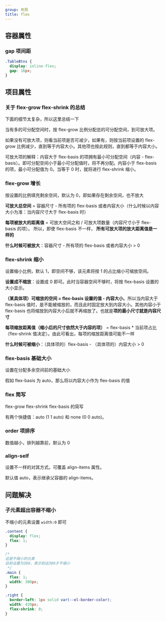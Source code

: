 ```yaml
---
group: 布局
title: flex
---
```


## 容器属性

### gap 项间距

```css
.TableBtns {
  display: inline-flex;
  gap: 16px;
}
```

## 项目属性

### 关于 flex-grow flex-shrink 的总结

下面的细节太复杂，所以这里总结一下

当有多的可分配空间时，按 flex-grow 比例分配总的可分配空间，到可放大项。

如果没有可放大项，则看当前项是否可减少，如果有，则按当前项设置的 flex-grow 比例减少，直到等于内容大小。其他项也按此规则，直到都等于内容大小。

可放大项的解释：内容大于 flex-basis 的项拥有最小可分配空间（内容 - flex-basis）。即可分配空间小于最小可分配值时，将不再分配。内容小于 flex-basis 的项，最小可分配值为 0。当等于 0 时，就将进行 flex-shrink 缩小。

### flex-grow 增长

按设置的比例填充剩余空间，默认为 0，即如果存在剩余空间，也不放大

**可放大总空间** = 容器尺寸 - 所有项的 flex-basis 或者内容大小（什么时候以内容大小为准：当内容尺寸大于 flex-basis 时）

**每项被放大的距离值** = 可放大空间之和 / 可放大项数量（内容尺寸小于 flex-basis 的项）。 所以，即使 flex-basis 不一样， **所有可放大项的放大距离值是一样的**

**什么时候可被放大**：容器尺寸 - 所有项的 flex-basis 或者内容大小 > 0

### flex-shrink 缩小

设置缩小比例，默认 1，即空间不够，该元素将按 1 的占比缩小可缩放空间。

**设置成不缩放**：设置成 0 即可。此时当容器空间不够时，将按 flex-basis 设置的大小显示。

**（某具体项）可缩放的空间 = flex-basis 设置的值 - 内容大小**。所以当内容大于 flex-basis 值时，是不能被缩放的，而且此时固定放大到内容大小。其他内容小于 flex-basis 也将缩放到内容大小后就不再缩放了。也就是**项的最小尺寸就是内容尺寸**

**每项缩放距离值（缩小后的尺寸依然大于内容的项）** = flex-basis \* 当前项占比（flex-shrink 值决定）。由此可看出，每项的缩放距离值可能不一样

**什么时候可被缩小**：（具体项的）flex-basis - （具体项的）内容大小 > 0

### flex-basis 基础大小

设置在分配多余空间前的基础大小

假如 flex-basis 为 auto，那么将以内容大小作为 flex-basis 的值

### flex 简写

flex-grow flex-shrink flex-basis 的简写

有两个快捷值：auto (1 1 auto) 和 none (0 0 auto)。

### order 项排序

数值越小，排列越靠前，默认为 0

### align-self

设置不一样的对其方式。可覆盖 align-items 属性。

默认值 auto，表示继承父容器的 align-items。

## 问题解决

### 子元素超出容器不缩小

不缩小的元素设置 `width:0` 即可

```css
.content {
  display: flex;
  flex: 1;
}

/* 
这是不缩小的元素
目前设置为380，表示到达380才不缩小
 */
.main {
  flex: 1;
  width: 380px;
}

.right {
  border-left: 1px solid var(--el-border-color);
  width: 420px;
  flex-shrink: 0;
}
```
